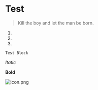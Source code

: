 # Test

> Kill the boy and let the man be born.

1. 
2. 
3. 

`Test Block`

_Itatic_

**Bold**

![icon.png](https://lh3.googleusercontent.com/-3buPceOgrh0/WussS9Ev4lI/AAAAAAAAB-Y/OoTzBv9lDs4UBj44cUEud7g-W1BqsyiDwCHMYCw/icon.png)
